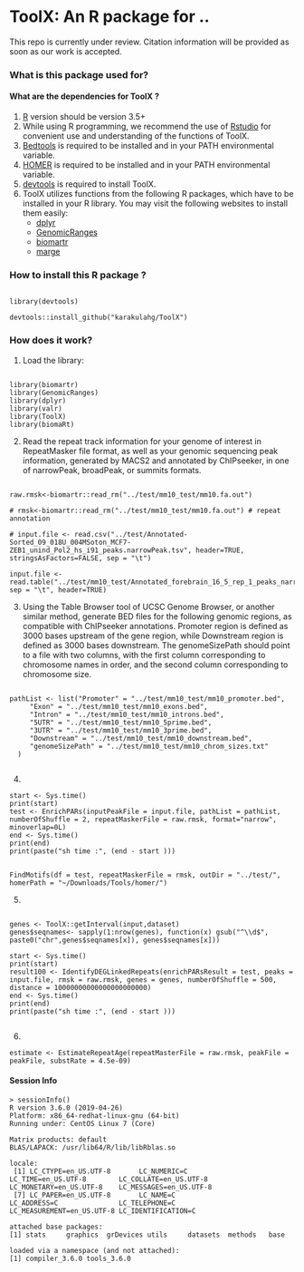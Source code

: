 # ToolX: An R package for ..
This repo is currently under review. Citation information will be provided as soon as our work is accepted. 
### What is this package used for? 


#### What are the dependencies for ToolX ?
1. [R](https://www.r-project.org/) version should be version 3.5+
2. While using R programming, we recommend the use of [Rstudio](https://www.rstudio.com/products/rstudio/download/) for convenient use and understanding of the functions of ToolX.
3. [Bedtools](https://bedtools.readthedocs.io/en/latest/content/installation.html) is required to be installed and in your PATH environmental variable.
4. [HOMER](http://homer.ucsd.edu/homer/introduction/install.html) is required to be installed and in your PATH environmental variable.
5. [devtools](https://cran.r-project.org/web/packages/devtools/readme/README.html) is required to install ToolX.
6. ToolX utilizes functions from the following R packages, which have to be installed in your R library. You may visit the following websites to install them easily: 
    - [dplyr](https://dplyr.tidyverse.org/)
    - [GenomicRanges](https://bioconductor.org/packages/release/bioc/html/GenomicRanges.html)
    - [biomartr](https://cran.r-project.org/web/packages/biomartr/readme/README.html)
    - [marge](https://robertamezquita.github.io/marge/index.html)


### How to install this R package ?
```

library(devtools)

devtools::install_github("karakulahg/ToolX")

```

### How does it work?

1. Load the library:
```

library(biomartr)
library(GenomicRanges)
library(dplyr)
library(valr)
library(ToolX)
library(biomaRt)

```

2. Read the repeat track information for your genome of interest in RepeatMasker file format, as well as your genomic sequencing peak information, generated by MACS2 and annotated by ChIPseeker, in one of narrowPeak, broadPeak, or summits formats.
```

raw.rmsk<-biomartr::read_rm("../test/mm10_test/mm10.fa.out") 

# rmsk<-biomartr::read_rm("../test/mm10_test/mm10.fa.out") # repeat annotation

# input.file <- read.csv("../test/Annotated-Sorted_09_018U_004MSoton_MCF7-ZEB1_unind_Pol2_hs_i91_peaks.narrowPeak.tsv", header=TRUE, stringsAsFactors=FALSE, sep = "\t")

input.file <- read.table("../test/mm10_test/Annotated_forebrain_16_5_rep_1_peaks_narrowPeak.tsv", sep = "\t", header=TRUE)

```
3. Using the Table Browser tool of UCSC Genome Browser, or another similar method, generate BED files for the following genomic regions, as compatible with ChIPseeker annotations. Promoter region is defined as 3000 bases upstream of the gene region, while Downstream region is defined as 3000 bases downstream. The genomeSizePath should point to a file with two columns, with the first column corresponding to chromosome names in order, and the second column corresponding to chromosome size.
```

pathList <- list("Promoter" = "../test/mm10_test/mm10_promoter.bed",
     "Exon" = "../test/mm10_test/mm10_exons.bed",
     "Intron" = "../test/mm10_test/mm10_introns.bed",
     "5UTR" = "../test/mm10_test/mm10_5prime.bed",
     "3UTR" = "../test/mm10_test/mm10_3prime.bed",
     "Downstream" = "../test/mm10_test/mm10_downstream.bed",
     "genomeSizePath" = "../test/mm10_test/mm10_chrom_sizes.txt"
  )


```
4.
```
start <- Sys.time()
print(start)
test <- EnrichPARs(inputPeakFile = input.file, pathList = pathList, numberOfShuffle = 2, repeatMaskerFile = raw.rmsk, format="narrow", minoverlap=0L)
end <- Sys.time()
print(end)
print(paste("sh time :", (end - start )))


FindMotifs(df = test, repeatMaskerFile = rmsk, outDir = "../test/", homerPath = "~/Downloads/Tools/homer/")

```

5.
```

genes <- ToolX::getInterval(input,dataset)
genes$seqnames<- sapply(1:nrow(genes), function(x) gsub("^\\d$", paste0("chr",genes$seqnames[x]), genes$seqnames[x]))

start <- Sys.time()
print(start)
result100 <- IdentifyDEGLinkedRepeats(enrichPARsResult = test, peaks = input.file, rmsk = raw.rmsk, genes = genes, numberOfShuffle = 500, distance = 10000000000000000000000)
end <- Sys.time()
print(end)
print(paste("sh time :", (end - start )))


```

6.
```
estimate <- EstimateRepeatAge(repeatMasterFile = raw.rmsk, peakFile = peakFile, substRate = 4.5e-09)

```

#### Session Info

```
> sessionInfo()
R version 3.6.0 (2019-04-26)
Platform: x86_64-redhat-linux-gnu (64-bit)
Running under: CentOS Linux 7 (Core)

Matrix products: default
BLAS/LAPACK: /usr/lib64/R/lib/libRblas.so

locale:
 [1] LC_CTYPE=en_US.UTF-8       LC_NUMERIC=C               LC_TIME=en_US.UTF-8        LC_COLLATE=en_US.UTF-8     LC_MONETARY=en_US.UTF-8    LC_MESSAGES=en_US.UTF-8   
 [7] LC_PAPER=en_US.UTF-8       LC_NAME=C                  LC_ADDRESS=C               LC_TELEPHONE=C             LC_MEASUREMENT=en_US.UTF-8 LC_IDENTIFICATION=C       

attached base packages:
[1] stats     graphics  grDevices utils     datasets  methods   base     

loaded via a namespace (and not attached):
[1] compiler_3.6.0 tools_3.6.0   

```

